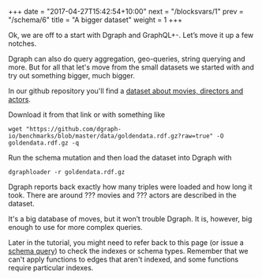+++
date = "2017-04-27T15:42:54+10:00"
next = "/blocksvars/1"
prev = "/schema/6"
title = "A bigger dataset"
weight = 1
+++

Ok, we are off to a start with Dgraph and GraphQL+-.  Let’s move it up
a few notches.

Dgraph can also do query aggregation, geo-queries, string querying and more.  But for all that let's move from the small datasets we started with and try out something bigger, much bigger.

In our github repository you'll find a [dataset about movies, directors
and actors](https://github.com/dgraph-io/benchmarks/blob/master/data/goldendata.rdf.gz).  

Download it from that link or with something like

```
wget "https://github.com/dgraph-io/benchmarks/blob/master/data/goldendata.rdf.gz?raw=true" -O goldendata.rdf.gz -q
```

Run the schema mutation and then load the dataset into Dgraph with

```
dgraphloader -r goldendata.rdf.gz
```

Dgraph reports back exactly how many triples were loaded and how long
it took.  There are around ??? movies and ???
actors are described in the dataset.

It's a big database of moves, but it won’t trouble Dgraph.  It is, however, big enough to
use for more complex queries.

Later in the tutorial, you might need to refer back to this page (or
issue a [schema query](/basic/3)) to check the indexes or schema types.  Remember that
we can't apply functions to edges that aren't indexed, and some
functions require particular indexes.
